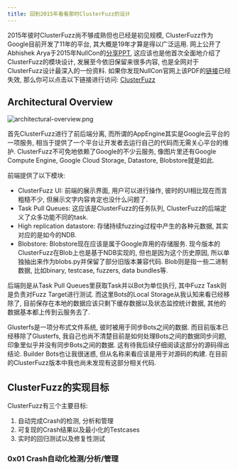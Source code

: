 ```yaml
---
title: 回到2015年看看那时ClusterFuzz的设计
---
```


2015年彼时ClusterFuzz尚不够成熟但也已经是初见规模, ClusterFuzz作为Google目前开发了11年的平台, 其大概是19年才算是得以广泛运用. 网上公开了Abhishek Arya于2015年NullCon的[分享PPT](https://nullcon.net/website/archives/ppt/goa-15/analyzing-chrome-crash-reports-at-scale-by-abhishek-arya.pdf), 这应该也是他首次全面地介绍了ClusterFuzz的模块设计, 发展至今依旧保留来很多内容, 也是全网对于ClusterFuzz设计最深入的一份资料. 如果你发现NullCon官网上该PDF的[链接](https://nullcon.net/website/archives/ppt/goa-15/analyzing-chrome-crash-reports-at-scale-by-abhishek-arya.pdf)已经失效, 那么你可以点击以下链接进行访问: [ClusterFuzz](https://www.yumpu.com/en/document/read/37169541/analyzing-chrome-crash-reports-at-scale-by-abhishek-arya)

## Architectural Overview

![architectural-overview.png](https://i.loli.net/2021/04/16/qfylSnuEOhxFBHP.png)

首先ClusterFuzz进行了前后端分离, 而所谓的AppEngine其实是Google云平台的一项服务, 相当于提供了一个平台让开发者去运行自己的代码而无需关心平台的维护. ClusterFuzz不可免地依赖了Google的不少云服务, 像图片里还有Google Compute Engine, Google Cloud Storage, Datastore, Blobstore就是如此. 

前端提供了以下模块: 

* ClusterFuzz UI: 前端的展示界面, 用户可以进行操作, 彼时的UI相比现在而言粗糙不少, 但展示文字内容肯定也没什么问题了. 
* Task Pull Queues: 这应该是ClusterFuzz的任务队列, ClusterFuzz的后端定义了众多功能不同的task. 
* High replication datastore: 存储持续fuzzing过程中产生的各种元数据, 其实对应的是如今的NDB. 
* Blobstore: Blobstore现在应该是属于Google弃用的存储服务. 现今版本的ClusterFuzz在Blob上也是基于NDB实现的, 但也是因为这个历史原因, 所以单独抽出来作为blobs.py并保留了部分旧版本兼容代码. Blob则是指一些二进制数据, 比如binary, testcase, fuzzers, data bundles等. 

后端则是从Task Pull Queues里获取Task并以Bot为单位执行, 其中Fuzz Task则是负责对Fuzz Target进行测试. 而这里Bots的Local Storage从我认知来看已经移除了, 目前保存在本地的数据应该只剩下缓存数据以及状态监控统计数据, 其他的数据基本都上传到云服务去了. 

Glusterfs是一项分布式文件系统, 彼时被用于同步Bots之间的数据. 而目前版本已经移除了Glusterfs, 我自己也尚不清楚目前是如何处理Bots之间的数据同步问题, 印象里似乎并没有同步Bots之间的数据. 这有待我后续仔细阅读这部分的源码得出结论. Builder Bots也让我很迷惑, 但从名称来看应该是用于对源码的构建. 在目前的ClusterFuzz版本中我也尚未发现有这部分相关代码. 

## ClusterFuzz的实现目标

ClusterFuzz有三个主要目标: 

1. 自动完成Crash的检测, 分析和管理
2. 可复现的Crash结果以及最小化的Testcases
3. 实时的回归测试以及修复性测试

### 0x01 Crash自动化检测/分析/管理

